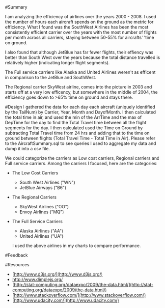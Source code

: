 

#Summary

I am analyzing the efficiency of airlines over the years 2000 - 2008. I used the number of hours each aircraft spends on the ground as the metric for efficiency. What I found was the SouthWest Airlines has been the most consistently efficient carrier over the years with the most number of flights per month across all carriers, staying between 50-55% for aircrafts' 'time on ground.  

I also found that although JetBlue has far fewer flights, their effiency was better than South West over the years because the total distance travelled is relatively higher (indicating longer flight segments).

The Full service carriers like Alaska and United Airlines weren't as efficent in comparison to the JetBlue and SouthWest. 

The Regional carrier SkyWest airline, comes into the picture in 2003 and starts off at a very low efficency, but somewhere in the middle of 2004, the efficiency goes down to >65% time on ground and stays there. 
    


#Design
I gathered the data for each day each aircraft (uniquely identified by the TailNum) by Carrier, Year, Month and DayofMonth. I then calculated the total time in air, and used the min of the ArrTime and the max of DepTime for the day to find the Total Travel time between all the flight segments for the day. I then calculated used the Time on Ground by subtracting Total Travel time from 24 hrs and adding that to the time on ground between flights (Total Travel Time - Total Time in Air). Please refer to the AircraftSummary.sql to see queries I used to aggregate my data and dump it into a csv file.

We could categorize the carriers as Low cost carriers, Regional carriers and Full service carriers. 
Among the carriers I focused, here are the categories:

* The Low Cost Carriers
	*	South West Airlines ("WN")
	*	JetBlue Airways ("B6")
* The Regional Carriers 
	* SkyWest Airlines ("OO")
	* Envoy Airlines ("MQ")
* The Full Service Carriers
	* Alaska Airlines ("AA")
	* United Airlines ("UA")

  I used the above airlines in my charts to compare performance.



#Feedback


#Resources
* [http://www.d3js.org/](http://www.d3js.org/)
* [http://www.dimplejs.org/ ](http://www.dimplejs.org/)
* [http://stat-computing.org/dataexpo/2009/the-data.html/](http://stat-computing.org/dataexpo/2009/the-data.html/)
* [http://www.stackoverflow.com/](http://www.stackoverflow.com/)
* [http://www.udacity.com/](http://www.udacity.com/)
